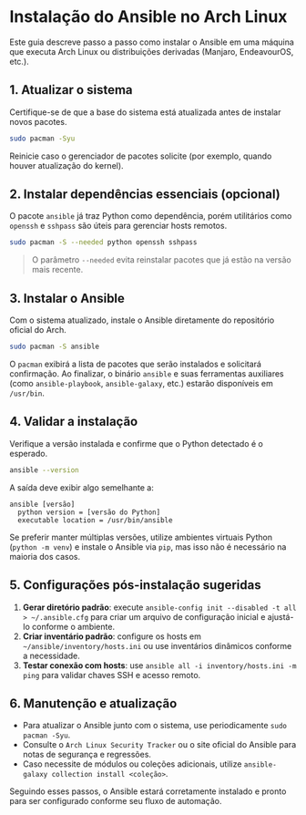# Instalação do Ansible no Arch Linux

Este guia descreve passo a passo como instalar o Ansible em uma máquina que executa Arch Linux ou distribuições derivadas (Manjaro, EndeavourOS, etc.).

## 1. Atualizar o sistema
Certifique-se de que a base do sistema está atualizada antes de instalar novos pacotes.

```bash
sudo pacman -Syu
```

Reinicie caso o gerenciador de pacotes solicite (por exemplo, quando houver atualização do kernel).

## 2. Instalar dependências essenciais (opcional)
O pacote `ansible` já traz Python como dependência, porém utilitários como `openssh` e `sshpass` são úteis para gerenciar hosts remotos.

```bash
sudo pacman -S --needed python openssh sshpass
```

> O parâmetro `--needed` evita reinstalar pacotes que já estão na versão mais recente.

## 3. Instalar o Ansible
Com o sistema atualizado, instale o Ansible diretamente do repositório oficial do Arch.

```bash
sudo pacman -S ansible
```

O `pacman` exibirá a lista de pacotes que serão instalados e solicitará confirmação. Ao finalizar, o binário `ansible` e suas ferramentas auxiliares (como `ansible-playbook`, `ansible-galaxy`, etc.) estarão disponíveis em `/usr/bin`.

## 4. Validar a instalação
Verifique a versão instalada e confirme que o Python detectado é o esperado.

```bash
ansible --version
```

A saída deve exibir algo semelhante a:

```
ansible [versão]
  python version = [versão do Python]
  executable location = /usr/bin/ansible
```

Se preferir manter múltiplas versões, utilize ambientes virtuais Python (`python -m venv`) e instale o Ansible via `pip`, mas isso não é necessário na maioria dos casos.

## 5. Configurações pós-instalação sugeridas
1. **Gerar diretório padrão**: execute `ansible-config init --disabled -t all > ~/.ansible.cfg` para criar um arquivo de configuração inicial e ajustá-lo conforme o ambiente.
2. **Criar inventário padrão**: configure os hosts em `~/ansible/inventory/hosts.ini` ou use inventários dinâmicos conforme a necessidade.
3. **Testar conexão com hosts**: use `ansible all -i inventory/hosts.ini -m ping` para validar chaves SSH e acesso remoto.

## 6. Manutenção e atualização
- Para atualizar o Ansible junto com o sistema, use periodicamente `sudo pacman -Syu`.
- Consulte o `Arch Linux Security Tracker` ou o site oficial do Ansible para notas de segurança e regressões.
- Caso necessite de módulos ou coleções adicionais, utilize `ansible-galaxy collection install <coleção>`.

Seguindo esses passos, o Ansible estará corretamente instalado e pronto para ser configurado conforme seu fluxo de automação.
